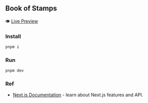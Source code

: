 ## Book of Stamps 

:eye: [Live Preview]()

### Install 

```bash
pnpm i
```
### Run

```bash
pnpm dev
```


### Ref

- [Next.js Documentation](https://nextjs.org/docs) - learn about Next.js features and API.